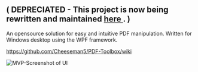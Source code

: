 ## ( DEPRECIATED - This project is now being rewritten and maintained [ here ](https://github.com/Cheeseman5/PdfToolbox). )


An opensource solution for easy and intuitive PDF manipulation.
Written for Windows desktop using the WPF framework.

https://github.com/Cheeseman5/PDF-Toolbox/wiki

![MVP-Screenshot of UI](https://pbs.twimg.com/media/C8DhKxCU8AA3sL9.jpg:large "MVP-Screenshot of UI")
